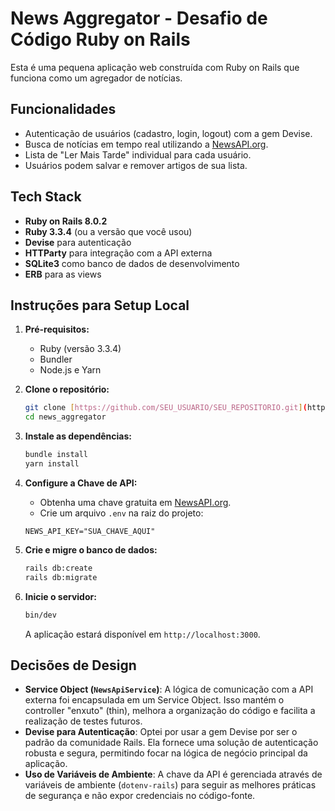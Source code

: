 # News Aggregator - Desafio de Código Ruby on Rails

Esta é uma pequena aplicação web construída com Ruby on Rails que funciona como um agregador de notícias.

## Funcionalidades

* Autenticação de usuários (cadastro, login, logout) com a gem Devise.
* Busca de notícias em tempo real utilizando a [NewsAPI.org](https://newsapi.org/).
* Lista de "Ler Mais Tarde" individual para cada usuário.
* Usuários podem salvar e remover artigos de sua lista.

## Tech Stack

* **Ruby on Rails 8.0.2**
* **Ruby 3.3.4** (ou a versão que você usou)
* **Devise** para autenticação
* **HTTParty** para integração com a API externa
* **SQLite3** como banco de dados de desenvolvimento
* **ERB** para as views

## Instruções para Setup Local

1.  **Pré-requisitos:**
    * Ruby (versão 3.3.4)
    * Bundler
    * Node.js e Yarn

2.  **Clone o repositório:**
    ```bash
    git clone [https://github.com/SEU_USUARIO/SEU_REPOSITORIO.git](https://github.com/SEU_USUARIO/SEU_REPOSITORIO.git)
    cd news_aggregator
    ```

3.  **Instale as dependências:**
    ```bash
    bundle install
    yarn install
    ```

4.  **Configure a Chave de API:**
    * Obtenha uma chave gratuita em [NewsAPI.org](https://newsapi.org/).
    * Crie um arquivo `.env` na raiz do projeto:
    ```
    NEWS_API_KEY="SUA_CHAVE_AQUI"
    ```

5.  **Crie e migre o banco de dados:**
    ```bash
    rails db:create
    rails db:migrate
    ```

6.  **Inicie o servidor:**
    ```bash
    bin/dev
    ```
    A aplicação estará disponível em `http://localhost:3000`.

## Decisões de Design

* **Service Object (`NewsApiService`)**: A lógica de comunicação com a API externa foi encapsulada em um Service Object. Isso mantém o controller "enxuto" (thin), melhora a organização do código e facilita a realização de testes futuros.
* **Devise para Autenticação**: Optei por usar a gem Devise por ser o padrão da comunidade Rails. Ela fornece uma solução de autenticação robusta e segura, permitindo focar na lógica de negócio principal da aplicação.
* **Uso de Variáveis de Ambiente**: A chave da API é gerenciada através de variáveis de ambiente (`dotenv-rails`) para seguir as melhores práticas de segurança e não expor credenciais no código-fonte.